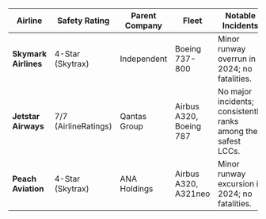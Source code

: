 | **Airline**          | **Safety Rating**    | **Parent Company** | **Fleet**               | **Notable Incidents**                                          |                                |
| -------------------- | -------------------- | ------------------ | ----------------------- | -------------------------------------------------------------- | ------------------------------ |
| **Skymark Airlines** | 4-Star (Skytrax)     | Independent        | Boeing 737-800          | Minor runway overrun in 2024; no fatalities.                   |                                |
| **Jetstar Airways**  | 7/7 (AirlineRatings) | Qantas Group       | Airbus A320, Boeing 787 | No major incidents; consistently ranks among the safest LCCs.  |                                |
| **Peach Aviation**   | 4-Star (Skytrax)     | ANA Holdings       | Airbus A320, A321neo    | Minor runway excursion in 2024; no fatalities.                 | ([Skytrax][1], [Wikipedia][2]) |

[1]: https://skytraxratings.com/airlines/peach-aviation-rating?utm_source=chatgpt.com "Peach Aviation is certified as a 4-Star Low-Cost Airline | Skytrax"
[2]: https://fr.wikipedia.org/wiki/Skymark_Airlines?utm_source=chatgpt.com "Skymark Airlines"
